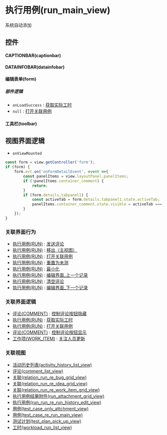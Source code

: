 # 执行用例(run_main_view)  <!-- {docsify-ignore-all} -->


系统自动添加



## 控件
#### CAPTIONBAR(captionbar)
#### DATAINFOBAR(datainfobar)
#### 编辑表单(form)

##### 部件逻辑
* `onLoadSuccess` : [获取实际工时](module/TestMgmt/run/uilogic/get_actual_workload)
* `null` : [打开关联用例](module/TestMgmt/run/uilogic/open_re_run)
#### 工具栏(toolbar)

## 视图界面逻辑
* `onViewMounted`
```javascript
const form = view.getController('form');
if (form) {
    form.evt.on('onFormDetailEvent', event =>{
        const panelItems = view.layoutPanel.panelItems;
        if (!panelItems.container_comment) {
            return;
        }
        if (form.details.tabpanel1) {
            const activeTab = form.details.tabpanel1.state.activeTab;
            panelItems.container_comment.state.visible = activeTab === 'tabpage1';
        }
    });
}
```


### 关联界面行为
  * [执行用例(RUN)](module/TestMgmt/run) : [发送评论](module/TestMgmt/run#界面行为)
  * [执行用例(RUN)](module/TestMgmt/run) : [移出（主视图）](module/TestMgmt/run#界面行为)
  * [执行用例(RUN)](module/TestMgmt/run) : [打开关联用例](module/TestMgmt/run#界面行为)
  * [执行用例(RUN)](module/TestMgmt/run) : [重置为未测](module/TestMgmt/run#界面行为)
  * [执行用例(RUN)](module/TestMgmt/run) : [最小化](module/TestMgmt/run#界面行为)
  * [执行用例(RUN)](module/TestMgmt/run) : [编辑界面_上一个记录](module/TestMgmt/run#界面行为)
  * [执行用例(RUN)](module/TestMgmt/run) : [清空评论](module/TestMgmt/run#界面行为)
  * [执行用例(RUN)](module/TestMgmt/run) : [编辑界面_下一个记录](module/TestMgmt/run#界面行为)

### 关联界面逻辑
  * [评论(COMMENT)](module/Base/comment) : [控制评论按钮隐藏](module/Base/comment/uilogic/comment_icon_hidden)
  * [执行用例(RUN)](module/TestMgmt/run) : [获取实际工时](module/TestMgmt/run/uilogic/get_actual_workload)
  * [执行用例(RUN)](module/TestMgmt/run) : [打开关联用例](module/TestMgmt/run/uilogic/open_re_run)
  * [评论(COMMENT)](module/Base/comment) : [控制评论按钮显示](module/Base/comment/uilogic/comment_icon_show)
  * [工作项(WORK_ITEM)](module/ProjMgmt/work_item) : [关注人员更新](module/ProjMgmt/work_item/uilogic/attention_personnel_update)

### 关联视图
  * [活动历史列表(activity_history_list_view)](app/view/activity_history_list_view)
  * [评论(comment_list_view)](app/view/comment_list_view)
  * [关联(relation_run_re_bug_grid_view)](app/view/relation_run_re_bug_grid_view)
  * [关联(relation_run_re_idea_grid_view)](app/view/relation_run_re_idea_grid_view)
  * [关联(relation_run_re_work_item_grid_view)](app/view/relation_run_re_work_item_grid_view)
  * [执行用例结果附件(run_attachment_grid_view)](app/view/run_attachment_grid_view)
  * [执行用例(run_run_re_run_history_edit_view)](app/view/run_run_re_run_history_edit_view)
  * [用例(test_case_only_attchment_view)](app/view/test_case_only_attchment_view)
  * [用例(test_case_re_run_main_view)](app/view/test_case_re_run_main_view)
  * [测试计划(test_plan_pick_up_view)](app/view/test_plan_pick_up_view)
  * [工时(workload_run_list_view)](app/view/workload_run_list_view)

<script>
 const { createApp } = Vue
  createApp({
    data() {
      return {

      }
    }
  }).use(ElementPlus).mount('#app')
</script>